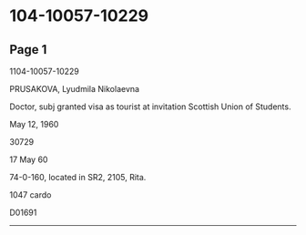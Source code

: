 # 104-10057-10229

## Page 1

1104-10057-10229

PRUSAKOVA, Lyudmila Nikolaevna

Doctor, subj granted visa as tourist at invitation Scottish Union of Students.

May 12, 1960

30729

17 May 60

74-0-160, located in SR2, 2105, Rita.

1047 cardo

D01691

---

